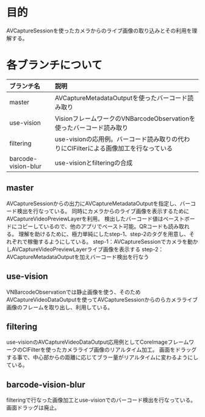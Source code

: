 # 目的
AVCaptureSessionを使ったカメラからのライブ画像の取り込みとその利用を理解する。

#  各ブランチについて
|ブランチ名|説明|
|:--|:--|
|master|AVCaptureMetadataOutputを使ったバーコード読み取り|
|use-vision|VisionフレームワークのVNBarcodeObservationを使ったバーコード読み取り|
|filtering|use-visionの応用例。バーコード読み取りの代わりにCIFilterによる画像加工を行なっている|
|barcode-vision-blur|use-visionとfilteringの合成|

## master
AVCaptureSessionからの出力にAVCaptureMetadataOutputを指定し、バーコード検出を行なっている。
同時にカメラからのライブ画像を表示するためにAVCaptureVideoPreviewLayerを利用。
検出したバーコード値はペーストボードにコピーしているので、他のアプリでペースト可能。QRコードも読み取れる。
理解を助けるために、極力単純にしたstep-1、step-2のタグを用意し、それぞれで稼働するようにしている。
step-1：AVCaptureSessionでカメラを動かしAVCaptureVideoPreviewLayerライブ画像を表示する
step-2：AVCaptureMetadataOutputを加えバーコード検出を行なう

## use-vision
VNBarcodeObservationでは静止画像を使う、そのためAVCaptureVideoDataOutputを使ってAVCaptureSessionからのらカメラライブ画像のフレームを取り出し、利用している。

## filtering
use-visionのAVCaptureVideoDataOutput応用例としてCoreImageフレームワークのCIFilterを使ったカメラライブ画像のリアルタイム加工。
画面をドラッグする事で、中心部からの距離に応じてブラー量がリアルタイムに変わるようにしている。

## barcode-vision-blur
filteringで行なった画像加工とuse-visionでのバーコード検出を行なっている。画面ドラッグは廃止。
